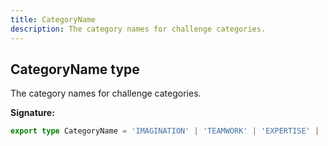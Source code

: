 ```yaml
---
title: CategoryName
description: The category names for challenge categories.
---
```


## CategoryName type

The category names for challenge categories.

**Signature:**

```ts
export type CategoryName = 'IMAGINATION' | 'TEAMWORK' | 'EXPERTISE' | 'COLLECTION' | 'VETERANCY';
```

